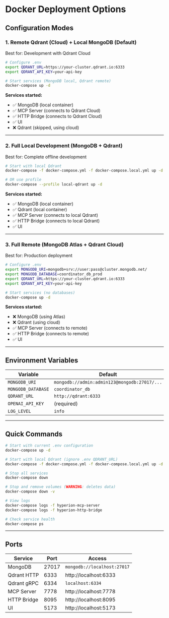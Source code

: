# Docker Deployment Options

## Configuration Modes

### 1. Remote Qdrant (Cloud) + Local MongoDB (Default)
Best for: Development with Qdrant Cloud

```bash
# Configure .env
export QDRANT_URL=https://your-cluster.qdrant.io:6333
export QDRANT_API_KEY=your-api-key

# Start services (MongoDB local, Qdrant remote)
docker-compose up -d
```

**Services started:**
- ✅ MongoDB (local container)
- ✅ MCP Server (connects to Qdrant Cloud)
- ✅ HTTP Bridge (connects to Qdrant Cloud)
- ✅ UI
- ❌ Qdrant (skipped, using cloud)

---

### 2. Full Local Development (MongoDB + Qdrant)
Best for: Complete offline development

```bash
# Start with local Qdrant
docker-compose -f docker-compose.yml -f docker-compose.local.yml up -d

# OR use profile
docker-compose --profile local-qdrant up -d
```

**Services started:**
- ✅ MongoDB (local container)
- ✅ Qdrant (local container)
- ✅ MCP Server (connects to local Qdrant)
- ✅ HTTP Bridge (connects to local Qdrant)
- ✅ UI

---

### 3. Full Remote (MongoDB Atlas + Qdrant Cloud)
Best for: Production deployment

```bash
# Configure .env
export MONGODB_URI=mongodb+srv://user:pass@cluster.mongodb.net/
export MONGODB_DATABASE=coordinator_db_prod
export QDRANT_URL=https://your-cluster.qdrant.io:6333
export QDRANT_API_KEY=your-api-key

# Start services (no databases)
docker-compose up -d
```

**Services started:**
- ❌ MongoDB (using Atlas)
- ❌ Qdrant (using cloud)
- ✅ MCP Server (connects to remote)
- ✅ HTTP Bridge (connects to remote)
- ✅ UI

---

## Environment Variables

| Variable | Default | Override Example |
|----------|---------|------------------|
| `MONGODB_URI` | `mongodb://admin:admin123@mongodb:27017/...` | `mongodb+srv://user:pass@cluster.mongodb.net/` |
| `MONGODB_DATABASE` | `coordinator_db` | `coordinator_db_prod` |
| `QDRANT_URL` | `http://qdrant:6333` | `https://cluster-id.qdrant.io:6333` |
| `OPENAI_API_KEY` | (required) | `sk-proj-...` |
| `LOG_LEVEL` | `info` | `debug` |

---

## Quick Commands

```bash
# Start with current .env configuration
docker-compose up -d

# Start with local Qdrant (ignore .env QDRANT_URL)
docker-compose -f docker-compose.yml -f docker-compose.local.yml up -d

# Stop all services
docker-compose down

# Stop and remove volumes (WARNING: deletes data)
docker-compose down -v

# View logs
docker-compose logs -f hyperion-mcp-server
docker-compose logs -f hyperion-http-bridge

# Check service health
docker-compose ps
```

---

## Ports

| Service | Port | Access |
|---------|------|--------|
| MongoDB | 27017 | `mongodb://localhost:27017` |
| Qdrant HTTP | 6333 | http://localhost:6333 |
| Qdrant gRPC | 6334 | `localhost:6334` |
| MCP Server | 7778 | http://localhost:7778 |
| HTTP Bridge | 8095 | http://localhost:8095 |
| UI | 5173 | http://localhost:5173 |
